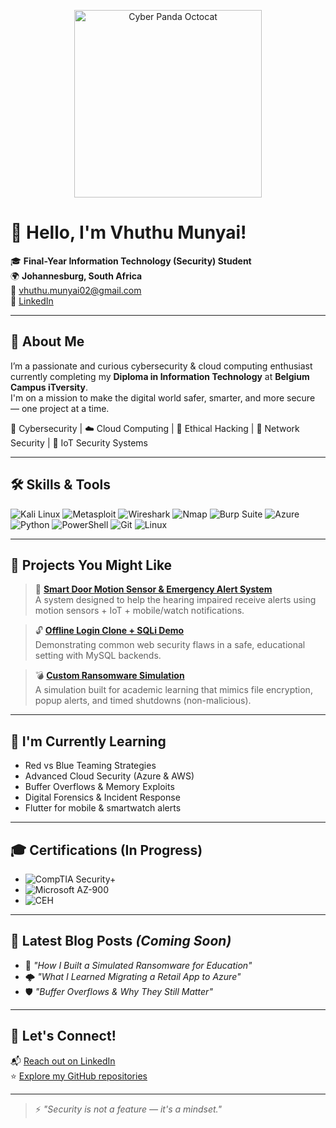 <p align="center">
  <img src="./octocat-1749116195581.png" width="300" alt="Cyber Panda Octocat"/>
</p>

# 👋 Hello, I'm Vhuthu Munyai!

🎓 **Final-Year Information Technology (Security) Student**  
🌍 **Johannesburg, South Africa**  
📧 [vhuthu.munyai02@gmail.com](mailto:vhuthu.munyai02@gmail.com)  
🔗 [LinkedIn](https://www.linkedin.com/in/vhuthu-munyai-91426020b)

---

## 🧠 About Me

I’m a passionate and curious cybersecurity & cloud computing enthusiast currently completing my **Diploma in Information Technology** at **Belgium Campus iTversity**.  
I'm on a mission to make the digital world safer, smarter, and more secure — one project at a time.

🔐 Cybersecurity | ☁️ Cloud Computing | 🧪 Ethical Hacking | 🔧 Network Security | 📡 IoT Security Systems

---

## 🛠️ Skills & Tools

![Kali Linux](https://img.shields.io/badge/Kali_Linux-blue?logo=kalilinux&logoColor=white)
![Metasploit](https://img.shields.io/badge/Metasploit-black?logo=metasploit&logoColor=white)
![Wireshark](https://img.shields.io/badge/Wireshark-1679A7?logo=wireshark&logoColor=white)
![Nmap](https://img.shields.io/badge/Nmap-darkgreen)
![Burp Suite](https://img.shields.io/badge/Burp_Suite-orange?logo=burpsuite&logoColor=white)
![Azure](https://img.shields.io/badge/Microsoft_Azure-0078D4?logo=microsoftazure&logoColor=white)
![Python](https://img.shields.io/badge/Python-3776AB?logo=python&logoColor=white)
![PowerShell](https://img.shields.io/badge/PowerShell-5391FE?logo=powershell&logoColor=white)
![Git](https://img.shields.io/badge/Git-F05032?logo=git&logoColor=white)
![Linux](https://img.shields.io/badge/Linux-FCC624?logo=linux&logoColor=black)

---

## 📌 Projects You Might Like

> 🚨 **[Smart Door Motion Sensor & Emergency Alert System](https://github.com/SWG56/Smart-Door-Sensor)**  
> A system designed to help the hearing impaired receive alerts using motion sensors + IoT + mobile/watch notifications.

> 🔓 **[Offline Login Clone + SQLi Demo](https://github.com/SWG56/Offline-Login-Clone-SQLi-Demo)**  
> Demonstrating common web security flaws in a safe, educational setting with MySQL backends.

> 💣 **[Custom Ransomware Simulation](https://github.com/SWG56/Simulated-Ransomware-Payload)**  
> A simulation built for academic learning that mimics file encryption, popup alerts, and timed shutdowns (non-malicious).

---

## 🌱 I'm Currently Learning

- Red vs Blue Teaming Strategies  
- Advanced Cloud Security (Azure & AWS)  
- Buffer Overflows & Memory Exploits  
- Digital Forensics & Incident Response  
- Flutter for mobile & smartwatch alerts

---

## 🎓 Certifications (In Progress)

- ![CompTIA Security+](https://img.shields.io/badge/Security+-white?logo=comptia&logoColor=red)
- ![Microsoft AZ-900](https://img.shields.io/badge/AZ--900-blue?logo=microsoftazure&logoColor=white)
- ![CEH](https://img.shields.io/badge/CEH-Ethical%20Hacking-black?logo=ceh&logoColor=red)

---

## 📝 Latest Blog Posts _(Coming Soon)_

- 🔐 _"How I Built a Simulated Ransomware for Education"_  
- 🌩️ _"What I Learned Migrating a Retail App to Azure"_  
- 🛡️ _"Buffer Overflows & Why They Still Matter"_  

---

## 🤝 Let's Connect!

📬 [Reach out on LinkedIn](https://www.linkedin.com/in/vhuthu-munyai-91426020b)  
⭐ [Explore my GitHub repositories](https://github.com/SWG56)

---
> ⚡ *"Security is not a feature — it's a mindset."*
